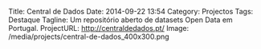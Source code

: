 Title: Central de Dados
Date: 2014-09-22 13:54
Category: Projectos
Tags: Destaque
Tagline: Um repositório aberto de datasets Open Data em Portugal.
ProjectURL: http://centraldedados.pt/
Image: /media/projects/central-de-dados_400x300.png

